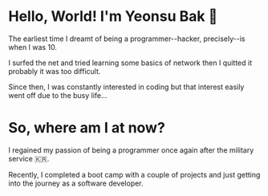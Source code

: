 # Hello, World! I'm Yeonsu Bak 👋
The earliest time I dreamt of being a programmer--hacker, precisely--is when I was 10.

I surfed the net and tried learning some basics of network then I quitted it probably it was too difficult.

Since then, I was constantly interested in coding but that interest easily went off due to the busy life...

# So, where am I at now?
I regained my passion of being a programmer once again after the military service :kr:.

Recently, I completed a boot camp with a couple of projects and just getting into the journey as a software developer.
